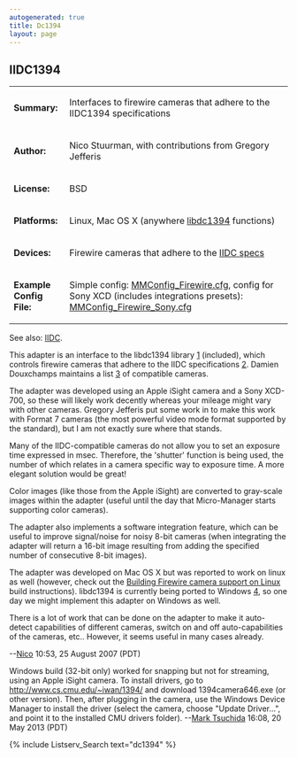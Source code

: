 ```yaml
---
autogenerated: true
title: Dc1394
layout: page
---
```


## IIDC1394

<table>
<tr>
<td markdown="1">

**Summary:**

</td>
<td markdown="1">

Interfaces to firewire cameras that adhere to the IIDC1394
specifications

</td>
</tr>
<tr>
<td markdown="1">

**Author:**

</td>
<td markdown="1">

Nico Stuurman, with contributions from Gregory Jefferis

</td>
</tr>
<tr>
<td markdown="1">

**License:**

</td>
<td markdown="1">

BSD

</td>
</tr>
<tr>
<td markdown="1">

**Platforms:**

</td>
<td markdown="1">

Linux, Mac OS X (anywhere
[libdc1394](http://damien.douxchamps.net/ieee1394/libdc1394/) functions)

</td>
</tr>
<tr>
<td markdown="1">

**Devices:**

</td>
<td markdown="1">

Firewire cameras that adhere to the [IIDC
specs](http://damien.douxchamps.net/ieee1394/libdc1394/iidc_specifications.php)

</td>
</tr>
<tr>
<td markdown="1" width=20% valign='top'>

**Example Config File:**

</td>
<td markdown="1">

Simple config:
[MMConfig_Firewire.cfg](media/MMConfig_Firewire.cfg "wikilink"),
config for Sony XCD (includes integrations presets):
[MMConfig_Firewire_Sony.cfg](media/MMConfig_Firewire_Sony.cfg "wikilink")

</td>
</tr>
</table>

See also: [IIDC](IIDC "wikilink").

This adapter is an interface to the libdc1394 library
[1](http://damien.douxchamps.net/ieee1394/libdc1394/) (included), which
controls firewire cameras that adhere to the IIDC specifications
[2](http://damien.douxchamps.net/ieee1394/libdc1394/iidc_specifications.php).
Damien Douxchamps maintains a list
[3](http://damien.douxchamps.net/ieee1394/cameras/index.php) of
compatible cameras.

The adapter was developed using an Apple iSight camera and a Sony
XCD-700, so these will likely work decently whereas your mileage might
vary with other cameras. Gregory Jefferis put some work in to make this
work with Format 7 cameras (the most powerful video mode format
supported by the standard), but I am not exactly sure where that stands.

Many of the IIDC-compatible cameras do not allow you to set an exposure
time expressed in msec. Therefore, the 'shutter' function is being used,
the number of which relates in a camera specific way to exposure time. A
more elegant solution would be great!

Color images (like those from the Apple iSight) are converted to
gray-scale images within the adapter (useful until the day that
Micro-Manager starts supporting color cameras).

The adapter also implements a software integration feature, which can be
useful to improve signal/noise for noisy 8-bit cameras (when integrating
the adapter will return a 16-bit image resulting from adding the
specified number of consecutive 8-bit images).

The adapter was developed on Mac OS X but was reported to work on linux
as well (however, check out the [Building Firewire camera support on
Linux](Building_Firewire_camera_support_on_Linux "wikilink") build
instructions). libdc1394 is currently being ported to Windows
[4](http://damien.douxchamps.net/ieee1394/libdc1394/news.php), so one
day we might implement this adapter on Windows as well.

There is a lot of work that can be done on the adapter to make it
auto-detect capabilities of different cameras, switch on and off
auto-capabilities of the cameras, etc.. However, it seems useful in many
cases already.

--[Nico](User:Nico "wikilink") 10:53, 25 August 2007 (PDT)

Windows build (32-bit only) worked for snapping but not for streaming,
using an Apple iSight camera. To install drivers, go to
<http://www.cs.cmu.edu/~iwan/1394/> and download 1394camera646.exe (or
other version). Then, after plugging in the camera, use the Windows
Device Manager to install the driver (select the camera, choose "Update
Driver...", and point it to the installed CMU drivers folder). --[Mark
Tsuchida](User:Mark_Tsuchida "wikilink") 16:08, 20 May 2013 (PDT)

{% include Listserv_Search text="dc1394" %}

